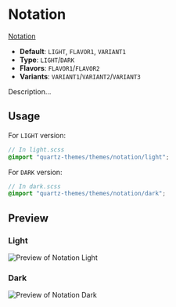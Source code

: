 # Notation

[Notation](#)

- **Default**: `LIGHT`, `FLAVOR1`, `VARIANT1`
- **Type**: `LIGHT`/`DARK`
- **Flavors**: `FLAVOR1`/`FLAVOR2`
- **Variants**: `VARIANT1`/`VARIANT2`/`VARIANT3`

Description...

## Usage

For `LIGHT` version:

```scss
// In light.scss
@import "quartz-themes/themes/notation/light";
```

For `DARK` version:

```scss
// In dark.scss
@import "quartz-themes/themes/notation/dark";
```

## Preview

### Light

![Preview of Notation Light](preview-light.png)

### Dark

![Preview of Notation Dark](preview-dark.png)
